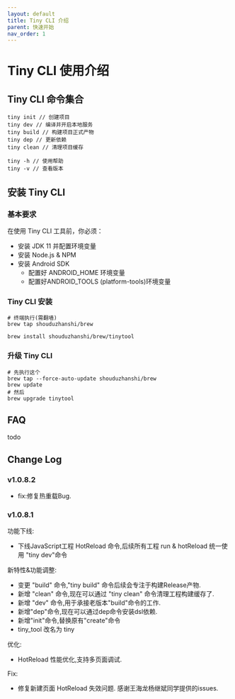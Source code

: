 ```yaml
---
layout: default
title: Tiny CLI 介绍
parent: 快速开始
nav_order: 1
---
```


# Tiny CLI 使用介绍
## Tiny CLI 命令集合

```shell
tiny init // 创建项目
tiny dev // 编译并开启本地服务
tiny build // 构建项目正式产物
tiny dep // 更新依赖
tiny clean // 清理项目缓存

tiny -h // 使用帮助
tiny -v // 查看版本
```

## 安装 Tiny CLI
### 基本要求
在使用 Tiny CLI 工具前，你必须：
- 安装 JDK 11 并配置环境变量
- 安装 Node.js & NPM
- 安装 Android SDK
  - 配置好 ANDROID_HOME 环境变量
  - 配置好ANDROID_TOOLS (platform-tools)环境变量

### Tiny CLI 安装

```shell
# 终端执行(需翻墙)
brew tap shouduzhanshi/brew

brew install shouduzhanshi/brew/tinytool
```

### 升级 Tiny CLI
```shell
# 先执行这个
brew tap --force-auto-update shouduzhanshi/brew
brew update
# 然后
brew upgrade tinytool
```

## FAQ
todo 

## Change Log
### v1.0.8.2
- fix:修复热重载Bug.

### v1.0.8.1
功能下线:
- 下线JavaScript工程 HotReload 命令,后续所有工程 run & hotReload 统一使用 "tiny dev"命令

新特性&功能调整:
- 变更 "build" 命令,"tiny build" 命令后续会专注于构建Release产物.
- 新增 "clean" 命令,现在可以通过  "tiny clean" 命令清理工程构建缓存了.
- 新增 "dev" 命令,用于承接老版本"build"命令的工作.
- 新增"dep"命令,现在可以通过dep命令安装dsl依赖.
- 新增"init"命令,替换原有"create"命令
- tiny_tool 改名为 tiny

优化:
- HotReload 性能优化,支持多页面调试.

Fix:
- 修复新建页面 HotReload 失效问题. 感谢王海龙杨继斌同学提供的issues.
